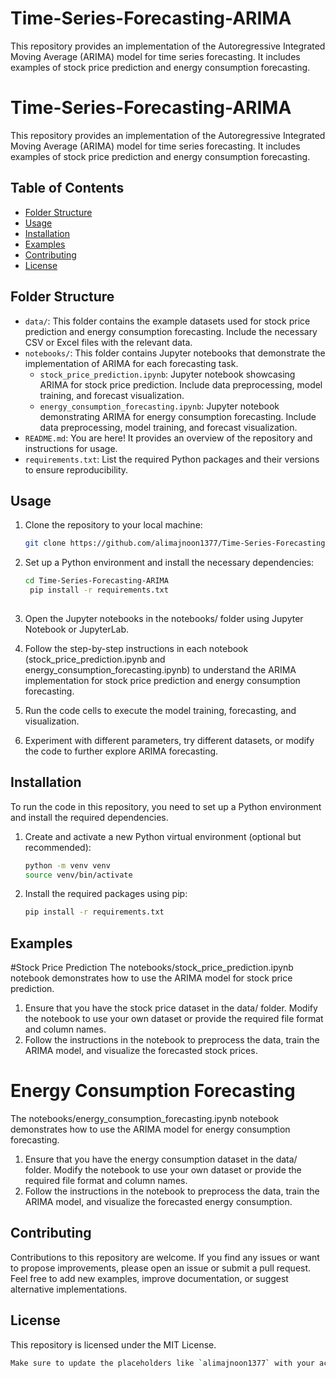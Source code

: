 # Time-Series-Forecasting-ARIMA
This repository provides an implementation of the Autoregressive Integrated Moving Average (ARIMA) model for time series forecasting. It includes examples of stock price prediction and energy consumption forecasting.
# Time-Series-Forecasting-ARIMA

This repository provides an implementation of the Autoregressive Integrated Moving Average (ARIMA) model for time series forecasting. It includes examples of stock price prediction and energy consumption forecasting.

## Table of Contents
- [Folder Structure](#folder-structure)
- [Usage](#usage)
- [Installation](#installation)
- [Examples](#examples)
- [Contributing](#contributing)
- [License](#license)

## Folder Structure

- `data/`: This folder contains the example datasets used for stock price prediction and energy consumption forecasting. Include the necessary CSV or Excel files with the relevant data.
- `notebooks/`: This folder contains Jupyter notebooks that demonstrate the implementation of ARIMA for each forecasting task.
  - `stock_price_prediction.ipynb`: Jupyter notebook showcasing ARIMA for stock price prediction. Include data preprocessing, model training, and forecast visualization.
  - `energy_consumption_forecasting.ipynb`: Jupyter notebook demonstrating ARIMA for energy consumption forecasting. Include data preprocessing, model training, and forecast visualization.
- `README.md`: You are here! It provides an overview of the repository and instructions for usage.
- `requirements.txt`: List the required Python packages and their versions to ensure reproducibility.

## Usage

1. Clone the repository to your local machine:
   ```bash
   git clone https://github.com/alimajnoon1377/Time-Series-Forecasting-ARIMA.git
   
   
2. Set up a Python environment and install the necessary dependencies:
   ```bash
   cd Time-Series-Forecasting-ARIMA
    pip install -r requirements.txt
    
3. Open the Jupyter notebooks in the notebooks/ folder using Jupyter Notebook or JupyterLab.

4. Follow the step-by-step instructions in each notebook (stock_price_prediction.ipynb and energy_consumption_forecasting.ipynb) to understand the ARIMA implementation for stock price prediction and energy consumption forecasting.

5. Run the code cells to execute the model training, forecasting, and visualization.

6. Experiment with different parameters, try different datasets, or modify the code to further explore ARIMA forecasting.

## Installation
To run the code in this repository, you need to set up a Python environment and install the required dependencies.

1. Create and activate a new Python virtual environment (optional but recommended):
   ```bash
   python -m venv venv
   source venv/bin/activate

2. Install the required packages using pip:
   ```bash
   pip install -r requirements.txt

## Examples

#Stock Price Prediction
The notebooks/stock_price_prediction.ipynb notebook demonstrates how to use the ARIMA model for stock price prediction.

1. Ensure that you have the stock price dataset in the data/ folder. Modify the notebook to use your own dataset or provide the required file format and column names.
2. Follow the instructions in the notebook to preprocess the data, train the ARIMA model, and visualize the forecasted stock prices.

# Energy Consumption Forecasting
The notebooks/energy_consumption_forecasting.ipynb notebook demonstrates how to use the ARIMA model for energy consumption forecasting.

1. Ensure that you have the energy consumption dataset in the data/ folder. Modify the notebook to use your own dataset or provide the required file format and column names.
2. Follow the instructions in the notebook to preprocess the data, train the ARIMA model, and visualize the forecasted energy consumption.

## Contributing
Contributions to this repository are welcome. If you find any issues or want to propose improvements, please open an issue or submit a pull request. Feel free to add new examples, improve documentation, or suggest alternative implementations.

## License
This repository is licensed under the MIT License.

   ```bash
   Make sure to update the placeholders like `alimajnoon1377` with your actual GitHub username, and provide appropriate links to the license file and any relevant resources in your repository.



